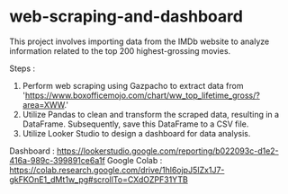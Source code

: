 # web-scraping-and-dashboard

This project involves importing data from the IMDb website to analyze information related to the top 200 highest-grossing movies.

Steps :
1. Perform web scraping using Gazpacho to extract data from 'https://www.boxofficemojo.com/chart/ww_top_lifetime_gross/?area=XWW.'
2. Utilize Pandas to clean and transform the scraped data, resulting in a DataFrame. Subsequently, save this DataFrame to a CSV file.
3. Utilize Looker Studio to design a dashboard for data analysis.

Dashboard : https://lookerstudio.google.com/reporting/b022093c-d1e2-416a-989c-399891ce6a1f
Google Colab : https://colab.research.google.com/drive/1hl6ojpJ5IZx1J7-gkFKOnE1_dMt1w_pg#scrollTo=CXdOZPF31YTB
